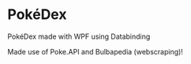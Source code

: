 # PokéDex
PokéDex made with WPF using Databinding

Made use of Poke.API and Bulbapedia (webscraping)!
